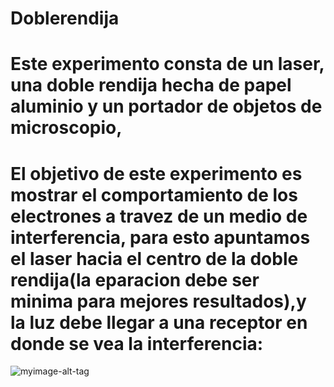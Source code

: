# Doblerendija
# Este experimento consta de un laser, una doble rendija hecha de papel aluminio y un portador de objetos de microscopio,

# El objetivo de este experimento es mostrar el comportamiento de los electrones a travez de un medio de interferencia, para esto apuntamos el laser hacia el centro de la doble rendija(la eparacion debe ser minima para mejores resultados),y la luz debe llegar a una receptor en donde se vea la interferencia:

![myimage-alt-tag](https://3.bp.blogspot.com/-2odl_ed1Hxo/WZAn8u_ywRI/AAAAAAAABV4/O2aWreE_SJMLNPaP_cW_1CWTvg_nJgvSQCLcBGAs/s1600/doble%2Brendija%2Bondas.jpg)

